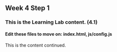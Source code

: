 ## Week 4 Step 1

### This is the Learning Lab content. (4.1)

#### Edit these files to move on: index.html, js/config.js

This is the content continued.